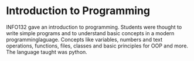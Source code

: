 # Introduction to Programming
INFO132 gave an introduction to programming. Students were thought to write simple programs and to 
understand basic concepts in a modern programminglaguage. Concepts like variables, numbers and text 
operations, functions, files, classes and basic principles for OOP and more.
The language taught was python. 